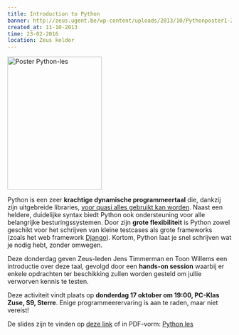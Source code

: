 ```yaml
---
title: Introduction to Python
banner: http://zeus.ugent.be/wp-content/uploads/2013/10/Pythonposter1-212x300.png
created_at: 11-10-2013
time: 23-02-2016
location: Zeus kelder
---
```


<a href="https://zeus.ugent.be/wp-content/uploads/2013/10/Pythonposter1.png"><img src="http://zeus.ugent.be/wp-content/uploads/2013/10/Pythonposter1-212x300.png" alt="Poster Python-les" width="212" height="300" class="alignright size-medium wp-image-1690" /></a>

Python is een zeer <strong>krachtige dynamische programmeertaal</strong> die, dankzij zijn uitgebreide libraries, <a href="http://www.python.org/about/apps/">voor quasi alles gebruikt kan worden</a>. Naast een heldere, duidelijke syntax biedt Python ook ondersteuning voor alle belangrijke besturingssystemen. Door zijn <strong>grote flexibiliteit</strong> is Python zowel geschikt voor het schrijven van kleine testcases als grote frameworks (zoals het web framework <a href="https://www.djangoproject.com/">Django</a>). Kortom, Python laat je snel schrijven wat je nodig hebt, zonder omwegen.

Deze donderdag geven Zeus-leden Jens Timmerman en Toon Willems een introductie over deze taal, gevolgd door een <strong>hands-on session</strong> waarbij er enkele opdrachten ter beschikking zullen worden gesteld om jullie verworven kennis te testen. 

Deze activiteit vindt plaats op <strong>donderdag 17 oktober om 19:00, PC-Klas Zuse, S9, Sterre</strong>. Enige programmeerervaring is aan te raden, maar niet vereist!

De slides zijn te vinden op <a href="https://docs.google.com/presentation/d/1yBYib0nmVJv-8ccbt_Ff35MrXclqXB8CXGdtu1DzYFs/edit#slide=id.i14">deze link</a> of in PDF-vorm: <a href="http://zeus.ugent.be/wp-content/uploads/2013/10/Python-les.pdf">Python les</a>
